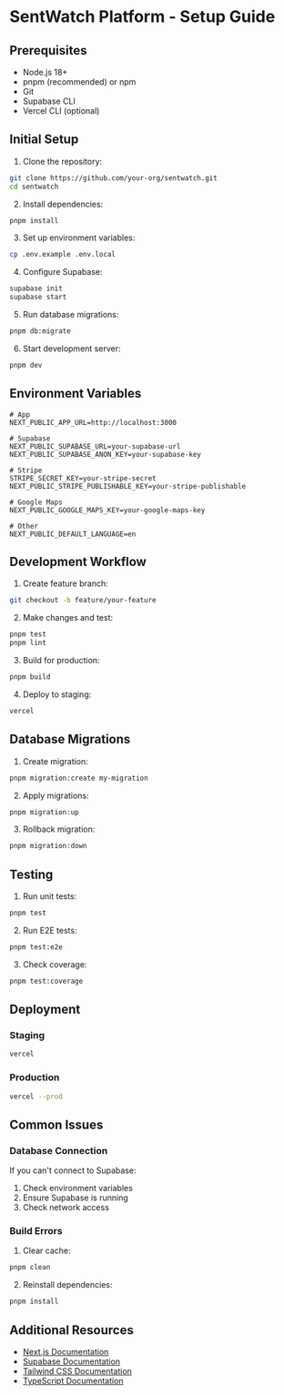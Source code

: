 # SentWatch Platform - Setup Guide

## Prerequisites

- Node.js 18+
- pnpm (recommended) or npm
- Git
- Supabase CLI
- Vercel CLI (optional)

## Initial Setup

1. Clone the repository:
```bash
git clone https://github.com/your-org/sentwatch.git
cd sentwatch
```

2. Install dependencies:
```bash
pnpm install
```

3. Set up environment variables:
```bash
cp .env.example .env.local
```

4. Configure Supabase:
```bash
supabase init
supabase start
```

5. Run database migrations:
```bash
pnpm db:migrate
```

6. Start development server:
```bash
pnpm dev
```

## Environment Variables

```env
# App
NEXT_PUBLIC_APP_URL=http://localhost:3000

# Supabase
NEXT_PUBLIC_SUPABASE_URL=your-supabase-url
NEXT_PUBLIC_SUPABASE_ANON_KEY=your-supabase-key

# Stripe
STRIPE_SECRET_KEY=your-stripe-secret
NEXT_PUBLIC_STRIPE_PUBLISHABLE_KEY=your-stripe-publishable

# Google Maps
NEXT_PUBLIC_GOOGLE_MAPS_KEY=your-google-maps-key

# Other
NEXT_PUBLIC_DEFAULT_LANGUAGE=en
```

## Development Workflow

1. Create feature branch:
```bash
git checkout -b feature/your-feature
```

2. Make changes and test:
```bash
pnpm test
pnpm lint
```

3. Build for production:
```bash
pnpm build
```

4. Deploy to staging:
```bash
vercel
```

## Database Migrations

1. Create migration:
```bash
pnpm migration:create my-migration
```

2. Apply migrations:
```bash
pnpm migration:up
```

3. Rollback migration:
```bash
pnpm migration:down
```

## Testing

1. Run unit tests:
```bash
pnpm test
```

2. Run E2E tests:
```bash
pnpm test:e2e
```

3. Check coverage:
```bash
pnpm test:coverage
```

## Deployment

### Staging

```bash
vercel
```

### Production

```bash
vercel --prod
```

## Common Issues

### Database Connection

If you can't connect to Supabase:
1. Check environment variables
2. Ensure Supabase is running
3. Check network access

### Build Errors

1. Clear cache:
```bash
pnpm clean
```

2. Reinstall dependencies:
```bash
pnpm install
```

## Additional Resources

- [Next.js Documentation](https://nextjs.org/docs)
- [Supabase Documentation](https://supabase.io/docs)
- [Tailwind CSS Documentation](https://tailwindcss.com/docs)
- [TypeScript Documentation](https://www.typescriptlang.org/docs)